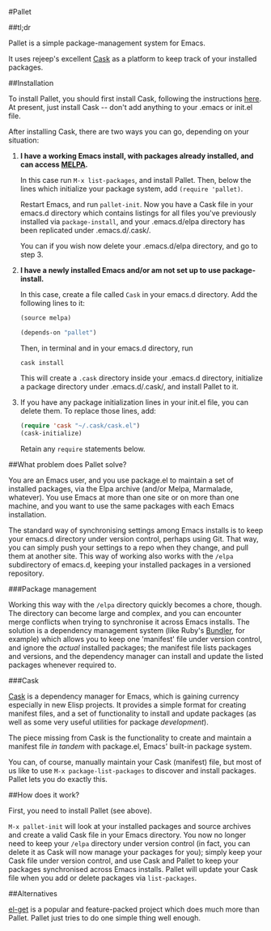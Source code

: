 #Pallet

##tl;dr

Pallet is a simple package-management system for Emacs.

It uses rejeep's excellent
[Cask](https://github.com/rejeep/cask.el) as a platform to keep
track of your installed packages.

##Installation

To install Pallet, you should first install Cask, following the
instructions [here](https://github.com/rejeep/cask.el). At present,
just install Cask -- don't add anything to your .emacs or init.el file.

After installing Cask, there are two ways you can go, depending on
your situation:

1. **I have a working Emacs install, with packages already installed,
   and can access [MELPA](http://melpa.milbox.org).**

   In this case run `M-x list-packages`, and install Pallet. Then, below
   the lines which initialize your package system, add `(require
   'pallet)`.

   Restart Emacs, and run `pallet-init`. Now you have a Cask file in your
   emacs.d directory which contains listings for all files you've
   previously installed via `package-install`, and your .emacs.d/elpa
   directory has been replicated under .emacs.d/.cask/.

   You can if you wish now delete your .emacs.d/elpa directory, and go to
   step 3.

2. **I have a newly installed Emacs and/or am not set up to use
   package-install.**

   In this case, create a file called `Cask` in your emacs.d
   directory. Add the following lines to it:

   ```lisp
   (source melpa)

   (depends-on "pallet")
   ```

   Then, in terminal and in your emacs.d directory, run

   ```
   cask install
   ```

   This will create a `.cask` directory inside your .emacs.d directory,
   initialize a package directory under .emacs.d/.cask/, and install
   Pallet to it.

3. If you have any package initialization lines in your init.el file,
   you can delete them. To replace those lines, add:

   ```lisp
   (require 'cask "~/.cask/cask.el")
   (cask-initialize)
   ```

   Retain any `require` statements below.


##What problem does Pallet solve?

You are an Emacs user, and you use package.el to maintain a set of
installed packages, via the Elpa archive (and/or Melpa, Marmalade,
whatever). You use Emacs at more than one site or on more than one
machine, and you want to use the same packages with each Emacs
installation.

The standard way of synchronising settings among Emacs installs is to
keep your emacs.d directory under version control, perhaps using
Git. That way, you can simply push your settings to a repo when they
change, and pull them at another site. This way of working also works
with the `/elpa` subdirectory of emacs.d, keeping your installed
packages in a versioned repository.

###Package management

Working this way with the `/elpa` directory quickly becomes a chore,
though. The directory can become large and complex, and you can
encounter merge conflicts when trying to synchronise it across Emacs
installs. The solution is a dependency management system (like Ruby's
[Bundler](http://gembundler.com), for example) which allows you to
keep one 'manifest' file under version control, and ignore the
*actual* installed packages; the manifest file lists packages and
versions, and the dependency manager can install and update the listed
packages whenever required to.

###Cask

[Cask](https://github.com/rejeep/cask.el) is a dependency manager
for Emacs, which is gaining currency especially in new Elisp
projects. It provides a simple format for creating manifest files, and
a set of functionality to install and update packages (as well as some
very useful utilities for package *development*).

The piece missing from Cask is the functionality to create and
maintain a manifest file *in tandem* with package.el, Emacs' built-in
package system.

You can, of course, manually maintain your Cask (manifest) file, but
most of us like to use `M-x package-list-packages` to discover and
install packages. Pallet lets you do exactly this.

##How does it work?

First, you need to install Pallet (see above).

`M-x pallet-init` will look at your installed packages and source
archives and create a valid Cask file in your Emacs directory. You
now no longer need to keep your `/elpa` directory under version
control (in fact, you can delete it as Cask will now manage your
packages for you); simply keep your Cask file under version control, and use
Cask and Pallet to keep your packages synchronised across Emacs
installs. Pallet will update your Cask file when you add or delete packages via
`list-packages`.

##Alternatives

[el-get](https://github.com/dimitri/el-get) is a popular and
feature-packed project which does much more than Pallet. Pallet just
tries to do one simple thing well enough.
